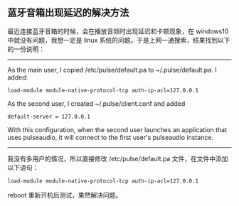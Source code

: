 ## 蓝牙音箱出现延迟的解决方法

最近连接蓝牙音箱的时候，会在播放音频时出现延迟和卡顿现象，在 windows10 中就没有问题，我想一定是 linux 系统的问题。于是上网一通搜索，结果找到以下的一份说明：

-----

As the main user, I copied /etc/pulse/default.pa to ~/.pulse/default.pa. I added:

`load-module module-native-protocol-tcp auth-ip-acl=127.0.0.1`

As the second user, I created ~/.pulse/client.conf and added

`default-server = 127.0.0.1`

With this configuration, when the second user launches an application that uses pulseaudio, it will connect to the first user's pulseaudio instance.

-----

我没有多用户的情况，所以直接修改 /etc/pulse/default.pa 文件，在文件中添加以下语句：

    load-module module-native-protocol-tcp auth-ip-acl=127.0.0.1

reboot 重新开机后测试，果然解决问题。
